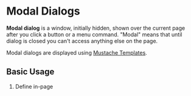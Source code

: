# Modal Dialogs

**Modal dialog** is a window, initially hidden, shown over the current page after you click a button or a menu command. "Modal" means that until dialog is closed you can't access anything else on the page.

Modal dialogs are displayed using [Mustache Templates](mustache-templates.html).

## Basic Usage

1. Define in-page 
 